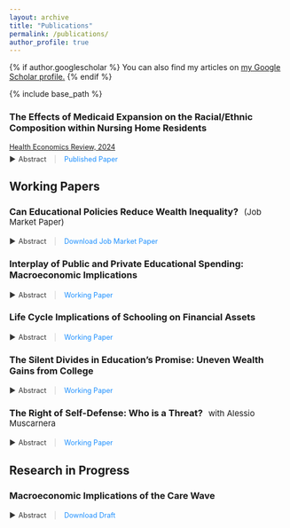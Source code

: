 ```yaml
---
layout: archive
title: "Publications"
permalink: /publications/
author_profile: true
---
```


{% if author.googlescholar %}
  You can also find my articles on <u><a href="{{author.googlescholar}}">my Google Scholar profile</a>.</u>
{% endif %}

{% include base_path %}

### The Effects of Medicaid Expansion on the Racial/Ethnic Composition within Nursing Home Residents

<div class="details">
  <a href="https://link.springer.com/article/10.1186/s13561-024-00517-3?utm_source=rct_congratemailt&utm_medium=email&utm_campaign=oa_20240620&utm_content=10.1186/s13561-024-00517-3">Health Economics Review, 2024</a>
</div>

<div class="abstract-container">
  <span class="abstract-toggle" onclick="toggleAbstract('ACA')">
    <span class="triangle">&#9654;</span> Abstract
  </span> 
  <span class="separator">|</span> 
  <a href="https://fernandoloaizae.github.io/files/Loaiza_HER2024.pdf" class="download-link">Published Paper</a>
</div>
<div id="ACA" style="display:none; margin-top: 8px;">
  <p><strong>Background:</strong> The Affordable Care Act (ACA), enacted in 2010, aimed to improve healthcare coverage for American citizens. This study investigates the impact of Medicaid expansion (ME) under the ACA on the racial and ethnic composition of nursing home admissions in the U.S., focusing on whether ME has led to increased representation of racial/ethnic minorities in nursing homes.</p>
  <p><strong>Methods:</strong> A difference-in-differences estimation methodology was employed, using U.S. county-level aggregate data from 2000 to 2019. This approach accounted for multiple time periods and variations in treatment timing to analyze changes in the racial and ethnic composition of nursing home admissions post-ME. Additionally, two-way fixed effects (TWFE) regression was utilized to enhance robustness and validate the findings.</p>
  <p><strong>Results:</strong> The analysis revealed that the racial and ethnic composition of nursing home admissions has become more homogeneous following Medicaid expansion. Specifically, there was a decline in Black residents and an increase in White residents in nursing homes. Additionally, significant differences were found when categorizing states by income inequality, and poverty rate levels. These findings remain statistically significant even after controlling for additional variables, indicating that ME influences the racial makeup of nursing home admissions.</p>
  <p><strong>Conclusions:</strong> Medicaid expansion has not diversified nursing home demographics as hypothesized; instead, it has led to a more uniform racial composition, favoring White residents. This trend may be driven by nursing home preferences and financial incentives, which could favor residents with private insurance or higher personal funds. Mechanisms such as payment preferences and local cost variations likely contribute to these shifts, potentially disadvantaging Medicaid-reliant minority residents. These findings highlight the complex interplay between healthcare policy implementation and racial disparities in access to long-term care, suggesting a need for further research on the underlying mechanisms and implications for policy refinement.</p>
</div>

## Working Papers

### Can Educational Policies Reduce Wealth Inequality?<span class="coauthor">(Job Market Paper)</span> 

<div class="abstract-container">
  <span class="abstract-toggle" onclick="toggleAbstract('jmp-abstract')">
    <span class="triangle">&#9654;</span> Abstract
  </span> 
  <span class="separator">|</span> 
  <a href="https://fernandoloaizae.github.io/files/Loaiza_JMP23.pdf" class="download-link">Download Job Market Paper</a>
</div>
<div id="jmp-abstract" style="display:none; margin-top: 8px;">
This study investigates the causal relationship between education and wealth accumulation. Utilizing three distinct identification strategies, the research analyzes a panel dataset from the United States, encompassing two generations, to explore the dynamics of this relationship. The empirical findings indicate that higher educational attainment, particularly at the college and postgraduate levels, leads to a significant increase in lifetime wealth. This effect varies based on an individual's life stage, their position within the wealth distribution, and the level of education attained. Subsequently, the paper develops a life-cycle heterogeneous agents model to assess the impact of educational policies on wealth accumulation. Calibrated using U.S. data, this model focuses on policies aimed at enhancing the quality and quantity of higher education. The analysis reveals that increasing the proportion of college-educated individuals could potentially reduce wealth inequality. This study contributes to the understanding of education as a relevant factor in wealth generation and distribution.
</div>

### Interplay of Public and Private Educational Spending: Macroeconomic Implications

<div class="abstract-container">
  <span class="abstract-toggle" onclick="toggleAbstract('CH1')">
    <span class="triangle">&#9654;</span> Abstract
  </span> 
  <span class="separator">|</span> 
  <a href="https://papers.ssrn.com/sol3/papers.cfm?abstract_id=4350825" class="download-link">Working Paper</a>
</div>
<div id="CH1" style="display:none; margin-top: 8px;">
This study investigates the causal relationship between education and wealth accumulation. Utilizing three distinct identification strategies, the research analyzes a panel dataset from the United States, encompassing two generations, to explore the dynamics of this relationship. The empirical findings indicate that higher educational attainment, particularly at the college and postgraduate levels, leads to a significant increase in lifetime wealth. This effect varies based on an individual's life stage, their position within the wealth distribution, and the level of education attained. Subsequently, the paper develops a life-cycle heterogeneous agents model to assess the impact of educational policies on wealth accumulation. Calibrated using U.S. data, this model focuses on policies aimed at enhancing the quality and quantity of higher education. The analysis reveals that increasing the proportion of college-educated individuals could potentially reduce wealth inequality. This study contributes to the understanding of education as a relevant factor in wealth generation and distribution.
</div>

### Life Cycle Implications of Schooling on Financial Assets

<div class="abstract-container">
  <span class="abstract-toggle" onclick="toggleAbstract('CH3')">
    <span class="triangle">&#9654;</span> Abstract
  </span> 
  <span class="separator">|</span> 
  <a href="https://papers.ssrn.com/sol3/papers.cfm?abstract_id=4723278" class="download-link">Working Paper</a>
</div>
<div id="CH3" style="display:none; margin-top: 8px;">
This research explores the impact of education on individuals’ involvement with financial assets such as savings, annuities/IRAs, and stocks in the United States throughout their lifetimes. Utilizing panel data and various identification strategies, the findings indicate that education leads to greater investment in these assets, although the extent varies depending on the individual’s life stage and level of education. The paper examines how higher incomes resulting from better education, improved financial behaviors, and an increased willingness to take risks due to educational attainment contribute to these outcomes. While all three factors are influential, the impact of education is moderated by variables such as parental wealth and inheritance. This research suggests that increasing education could help more people invest wisely and increase their financial stability. It provides insights into the relationship between education and financial management, highlighting potential avenues for enabling more individuals to benefit from financial assets.
</div>

### The Silent Divides in Education’s Promise: Uneven Wealth Gains from College

<div class="abstract-container">
  <span class="abstract-toggle" onclick="toggleAbstract('CH4')">
    <span class="triangle">&#9654;</span> Abstract
  </span> 
  <span class="separator">|</span> 
  <a href="https://fernandoloaizae.github.io/files/GenderRace.pdf" class="download-link">Working Paper</a>
</div>
<div id="CH4" style="display:none; margin-top: 8px;">
This study examines the impact of education on wealth by gender, race, and generation in the U.S., utilizing different identification strategies. This research reveals that the benefits of higher levels of education vary significantly: males and White individuals experience more pronounced gains compared to females and Non-White groups, highlighting disparities in economic returns. Further analysis into generational effects uncovers that the advantages of higher education diminish over time for all groups, with the youngest cohorts facing the least economic benefit. This generational decline calls for a deeper understanding of the evolving role of education in wealth accumulation, stressing the importance of developing policy interventions that address the diverse impacts of education across different demographic segments and over time.
</div>

### The Right of Self-Defense: Who is a Threat?<span class="coauthor">with Alessio Muscarnera</span>

<div class="abstract-container">
  <span class="abstract-toggle" onclick="toggleAbstract('SYGL')">
    <span class="triangle">&#9654;</span> Abstract
  </span> 
  <span class="separator">|</span> 
  <a href="https://papers.ssrn.com/sol3/papers.cfm?abstract_id=4342111" class="download-link">Working Paper</a>
</div>
<div id="SYGL" style="display:none; margin-top: 8px;">
This paper investigates the impact of Stand Your Ground laws, which extend self-defense rights beyond private property, on various crime-related outcomes. Initiated by Florida in 2005, these laws now exist in twenty-five U.S. states, allowing individuals to use reasonable force, including deadly force, in self-defense in any location legally occupied. Our analysis uncovers significant consequences by utilizing a generalized difference-in-differences methodology to assess the staggered enactment of SYG laws across counties. We find that the adoption of SYG laws increases racial and justifiable homicide rates, as well as hate crime incidents. These results challenge the idea that broadening the scope of self-defense laws will increase public safety by deterring crime. Instead, it might increase discriminatory violence and societal divisions.
</div>


## Research in Progress


### Macroeconomic Implications of the Care Wave 

<div class="abstract-container">
  <span class="abstract-toggle" onclick="toggleAbstract('bbf-abstract')">
    <span class="triangle">&#9654;</span> Abstract
  </span> 
  <span class="separator">|</span> 
  <a href="https://fernandoloaizae.github.io/files/WP6_Deliverable.pdf" class="download-link"> Download Draft</a>
</div>
<div id="bbf-abstract" style="display:none; margin-top: 8px;">
This document describes the construction of an overlapping generations (OLG) model that projects the macroeconomic implications of the major demographic changes happening in Europe in the 21st century, with a focus on two key trends: the retirement of the 'baby boomer' generation and the increasing need for long-term care (LTC). As the 'baby boomers' retire, significant changes are happening in European societies, especially in how pensions are handled and the growing demand for LTC. This research examines the economic and social effects of these changes, putting a spotlight on how an aging population interacts with labor supply and social inequalities. The model includes features such as heterogeneity of health and the resulting provision of care. The hypotheses this research investigates are that these demographic changes, especially the rising need for LTC, will slow down economic growth in Europe and that the increasing cost of LTC will hit lowerincome families harder, making social inequalities worse, and affecting the labor supply of women. By using a detailed OLG model that will be calibrated to represent continental Europe, we aim to show the trade-offs between financial stability, social welfare, and fairness across generations in the face of Europe's changing demographics. The model’s results are meant to help policymakers find a balance between meeting the needs of an aging population and maintaining the overall economic and social health of European societies.
</div>



<style>
.coauthor {
  font-weight: normal; /* Ensure the coauthor name is not bold */
  font-size: 0.9em; /* Adjust font size to be slightly smaller */
  margin-left: 10px; /* Add some space between the title and the coauthor name */
}

.abstract-container {
  margin-top: 0.2em; 
  margin-bottom: 5px; 
}

.abstract-toggle {
  cursor: pointer;
  color: #333;
  display: inline-flex;
  align-items: center;
  font-size: 0.9em;
}

.triangle {
  margin-right: 5px;
  transition: transform 0.3s ease;
}

.separator {
  margin: 0 10px;
  color: #ccc;
  font-size: 0.9em;
}

.details {
  font-weight: normal;
  font-size: 0.9em;
  margin-bottom: 5px;
}

.download-link {
  color: #1e90ff;
  text-decoration: none;
  font-size: 0.9em;
}

.download-link:hover {
  text-decoration: underline;
}
</style>
<script>
  function toggleAbstract(id) {
    var element = document.getElementById(id);
    var triangle = element.previousElementSibling.querySelector('.triangle');
    if (element.style.display === "none") {
      element.style.display = "block";
      triangle.style.transform = "rotate(90deg)";
    } else {
      element.style.display = "none";
      triangle.style.transform = "rotate(0deg)";
    }
  }
</script>
